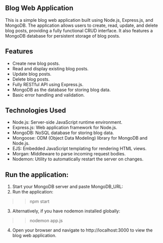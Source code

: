 ## Blog Web Application
This is a simple blog web application built using Node.js, Express.js, and MongoDB. The application allows users to create, read, update, and delete blog posts, providing a fully functional CRUD interface. It also features a MongoDB database for persistent storage of blog posts.

## Features
- Create new blog posts.
- Read and display existing blog posts.
- Update blog posts.
- Delete blog posts.
- Fully RESTful API using Express.js.
- MongoDB as the database for storing blog data.
- Basic error handling and validation.

## Technologies Used

- Node.js: Server-side JavaScript runtime environment.
- Express.js: Web application framework for Node.js.
- MongoDB: NoSQL database for storing blog data.
- Mongoose: ODM (Object Data Modeling) library for MongoDB and Node.js.
- EJS: Embedded JavaScript templating for rendering HTML views.
- Morgan: Middleware to parse incoming request bodies.
- Nodemon: Utility to automatically restart the server on changes.

## Run the application:
 1. Start your MongoDB server and paste MongoDB_URL:
2. Run the application:

>> npm start


3. Alternatively, if you have nodemon installed globally:
>> nodemon app.js

4. Open your browser and navigate to http://localhost:3000 to view the blog web application.
